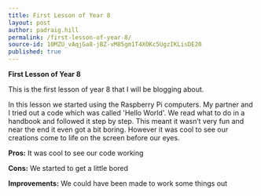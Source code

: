 ```yaml
---
title: First Lesson of Year 8
layout: post
author: padraig.hill
permalink: /first-lesson-of-year-8/
source-id: 10MZU_vAqjGa8-jBZ-vM85gm1T4XOKc5UgzIKLisDE20
published: true
---
```

**First Lesson of Year 8**

This is the first lesson of year 8 that I will be blogging about.

In this lesson we started using the Raspberry Pi computers. My partner and I tried out a code which was called 'Hello World'. We read what to do in a handbook and followed it step by step. This meant it wasn’t very fun and near the end it even got a bit boring. However it was cool to see our creations come to life on the screen before our eyes.

**Pros:** It was cool to see our code working

**Cons:** We started to get a little bored

**Improvements:** We could have been made to work some things out

